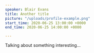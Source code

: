 ```yaml
---
speaker: Blair Evans
title: Another title
picture: "/uploads/profile-example.png"
start_time: 2020-06-25 13:00:00 +0000
end_time: 2020-06-25 14:00:00 +0000

---
```

Talking about something interesting...